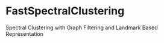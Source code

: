 # FastSpectralClustering
Spectral Clustering with Graph Filtering and Landmark Based Representation
